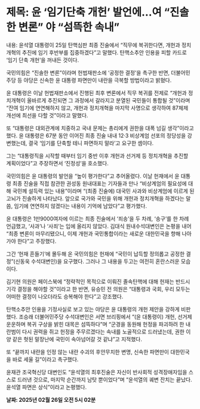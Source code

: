 # **제목: 윤 ‘임기단축 개헌’ 발언에…여 “진솔한 변론” 야 “섬뜩한 속내”**

  내용: 윤석열 대통령이 25일 탄핵심판 최종 진술에서 “직무에 복귀한다면, 개헌과 정치개혁의 추진에 임기 후반부를 집중하겠다”고 말했다. 탄핵소추안 인용을 피할 카드로 ‘임기 단축 개헌’을 꺼내든 것이다.

국민의힘은 “진솔한 변론”이라며 헌법재판소에 ‘공정한 결정’을 촉구한 반면, 더불어민주당 등 야당은 신속한 윤 대통령 파면만이 내란을 극복할 방법이라고 밝혔다.

윤 대통령은 이날 헌법재판소에서 진행된 최후 변론에서 직무 복귀를 전제로 “개헌과 정치개혁이 올바르게 추진되면 그 과정에서 갈라지고 분열된 국민들이 통합될 것”이라며 “잔여 임기에 연연해하지 않고, 개헌과 정치개혁을 마지막 사명으로 생각하여 87체제 개선에 최선을 다할 것”이라고 말했다.

또 “대통령은 대외관계에 치중하고 국내 문제는 총리에게 권한을 대폭 넘길 생각”이라고 했다. 윤 대통령은 67분 동안 이어진 최종 진술 내내 12·3 비상계엄 선포의 정당성을 강변했는데, 결국 ‘임기를 단축할 테니 파면하지 말라’고 요구한 셈이다.

그는 “대통령직을 시작할 때부터 임기 중반 이후 개헌과 선거제 등 정치개혁을 추진할 계획이었다”고 주장하면서 ‘진정성’을 호소했다.

국민의힘은 윤 대통령의 발언을 “높이 평가한다”고 추어올렸다. 이날 헌재에서 윤 대통령 최종 진술을 직접 참관한 권성동 원내대표는 기자들과 만나 “비상계엄의 필요성에 대해 국민께 설득력 있는 내용”이라며 “(최종 진술에) 대국민 사과와 비상계엄에 이르게 된 고뇌가 진솔하게 나타났다. 앞으로 국가와 국민을 위해 개헌과 정치개혁을 하겠다는 말씀, 임기에 연연하지 않겠다는 내용이 기억에 남았다”고 평가했다.

윤 대통령은 1만9000여자에 이르는 최종 진술에서 ‘죄송’을 두 차례, ‘송구’를 한 차례 언급했고, ‘사과’나 ‘사죄’는 입에 올리지 않았다. 김대식 원내수석대변인은 논평을 내어 “최종 변론이 마무리됐으니, 이제 개헌과 국민통합이라는 새로운 대한민국을 향해 나아가야 한다”고 주장했다.

그간 ‘헌재 흔들기’에 몰두해 온 국민의힘은 헌재에 “국민이 납득할 정의롭고 공정한 결정”(신동욱 수석대변인)을 요구했다. 그러나 그 내용을 두고는 여전히 혼란스러운 모습이다.

김기현 의원은 페이스북에 “정략적인 목적으로 이뤄진 졸속탄핵에 대해 헌재는 반드시 기각 결정을 해야할 것”이라고 한 반면, 유승민 전 의원은 “대통령과 국회, 우리 모두는 어떠한 결정이 나오더라도 승복해야 한다”고 강조했다.

탄핵소추안 인용을 기정사실로 보고 있는 야당은 윤 대통령의 개헌 제안을 강하게 비판했다. 조승래 더불어민주당 수석대변인은 서면 브리핑에서 “(윤 대통령이) 개헌, 선거제 운운하며 복귀 구상을 밝힌 대목은 섬뜩하다”며 “군경을 동원해 헌정을 파괴하려 한 내란범이 다시 권력을 쥐고 헌정을 주무르겠다는 속내를 노골적으로 드러냈는데, 권한 이양 같은 헛된 말장난에 국민이 속아넘어갈 것 같냐”고 지적했다.

또 “끝까지 내란을 인정 않는 내란 수괴의 후안무치한 변명, 신속한 파면만이 대한민국을 바로 세울 길”이라고 촉구했다.

윤재관 조국혁신당 대변인도 “윤석열의 최후진술은 자신이 반사회적 성격장애자임을 스스로 드러낸 것으로, 마지막 순간까지 남탓 뿐이었다”며 “윤석열의 궤변 잔치는 끝났다. 윤석열 파면은 상식”이라고 논평했다.

  **날짜: 2025년 02월 26일 오전 5시 02분**
